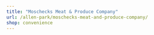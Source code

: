 ```yaml
---
title: "Moschecks Meat & Produce Company"
url: /allen-park/moschecks-meat-and-produce-company/
shop: convenience
---
```

